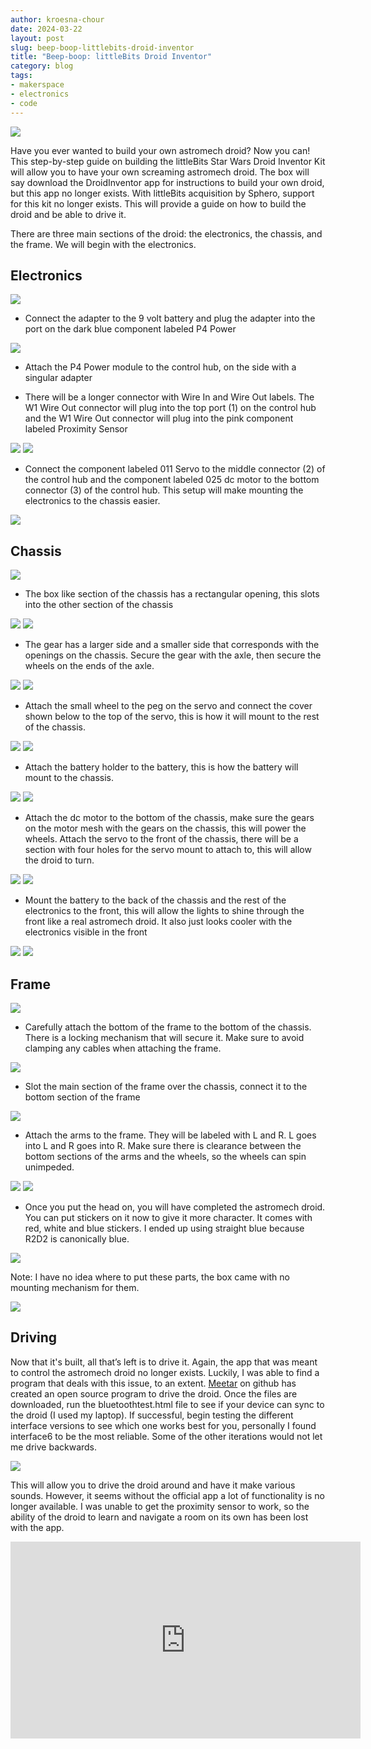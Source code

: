 ```yaml
---
author: kroesna-chour
date: 2024-03-22
layout: post
slug: beep-boop-littlebits-droid-inventor
title: "Beep-boop: littleBits Droid Inventor"
category: blog
tags:
- makerspace
- electronics
- code
---
```

![](/assets/post-media/r2-d2/2024-05-23-r2.JPG)


Have you ever wanted to build your own astromech droid? Now you can! This step-by-step guide on building the littleBits Star Wars Droid Inventor Kit will allow you to have your own screaming astromech droid. The box will say download the DroidInventor app for instructions to build your own droid, but this app no longer exists. With littleBits acquisition by Sphero, support for this kit no longer exists. This will provide a guide on how to build the droid and be able to drive it. 

There are three main sections of the droid: the electronics, the chassis, and the frame. We will begin with the electronics. 

## Electronics
![](/assets/post-media/r2-d2/2024-05-23-electronics-1.JPG)

* Connect the adapter to the 9 volt battery and plug the adapter into the port on the dark blue component labeled P4 Power

![](/assets/post-media/r2-d2/2024-05-23-electronics2.JPG)

* Attach the P4 Power module to the control hub, on the side with a singular adapter

* There will be a longer connector with Wire In and Wire Out labels. The W1 Wire Out connector will plug into the top port (1) on the control hub and the W1 Wire Out connector will plug into the pink component labeled Proximity Sensor

![](/assets/post-media/r2-d2/2024-05-23-electronics-3.JPG)
![](/assets/post-media/r2-d2/2024-05-23-electronics-4.JPG)

* Connect the component labeled 011 Servo to the middle connector (2) of the control hub and the component labeled 025 dc motor to the bottom connector (3) of the control hub. This setup will make mounting the electronics to the chassis easier. 

![](/assets/post-media/r2-d2/2024-05-23-electronics-5.JPG)


## Chassis
![](/assets/post-media/r2-d2/2024-05-23-chassis-1.JPG)

* The box like section of the chassis has a rectangular opening, this slots into the other section of the chassis

![](/assets/post-media/r2-d2/2024-05-23-chassis-2.JPG)
![](/assets/post-media/r2-d2/2024-05-23-chassis-3.JPG)

* The gear has a larger side and a smaller side that corresponds with the openings on the chassis. Secure the gear with the axle, then secure the wheels on the ends of the axle.

![](/assets/post-media/r2-d2/2024-05-23-chassis-4.JPG)
![](/assets/post-media/r2-d2/2024-05-23-chassis-5.JPG)

* Attach the small wheel to the peg on the servo and connect the cover shown below to the top of the servo, this is how it will mount to the rest of the chassis.

![](/assets/post-media/r2-d2/2024-05-23-chassis-6.JPG)
![](/assets/post-media/r2-d2/2024-05-23-chassis-7.JPG)

* Attach the battery holder to the battery, this is how the battery will mount to the chassis.

![](/assets/post-media/r2-d2/2024-05-23-chassis-8.JPG)
![](/assets/post-media/r2-d2/2024-05-23-chassis-9.JPG)

* Attach the dc motor to the bottom of the chassis, make sure the gears on the motor mesh with the gears on the chassis, this will power the wheels. Attach the servo to the front of the chassis, there will be a section with four holes for the servo mount to attach to, this will allow the droid to turn.

![](/assets/post-media/r2-d2/2024-05-23-chassis-10.JPG)
![](/assets/post-media/r2-d2/2024-05-23-chassis-11.JPG)

* Mount the battery to the back of the chassis and the rest of the electronics to the front, this will allow the lights to shine through the front like a real astromech droid. It also just looks cooler with the electronics visible in the front

![](/assets/post-media/r2-d2/2024-05-23-chassis-12.JPG)
![](/assets/post-media/r2-d2/2024-05-23-chassis-13.JPG)

## Frame
![](/assets/post-media/r2-d2/2024-05-23-frame-1.JPG)

* Carefully attach the bottom of the frame to the bottom of the chassis. There is a locking mechanism that will secure it. Make sure to avoid clamping any cables when attaching the frame. 

![](/assets/post-media/r2-d2/2024-05-23-frame-2.JPG)

* Slot the main section of the frame over the chassis, connect it to the bottom section of the frame

![](/assets/post-media/r2-d2/2024-05-23-frame-3.JPG)

* Attach the arms to the frame. They will be labeled with L and R. L goes into L and R goes into R. Make sure there is clearance between the bottom sections of the arms and the wheels, so the wheels can spin unimpeded.

![](/assets/post-media/r2-d2/2024-05-23-frame-4.JPG)
![](/assets/post-media/r2-d2/2024-05-23-frame-5.JPG)

* Once you put the head on, you will have completed the astromech droid. You can put stickers on it now to give it more character. It comes with red, white and blue stickers. I ended up using straight blue because R2D2 is canonically blue.  

![](/assets/post-media/r2-d2/2024-05-23-frame-6.JPG)

Note: I have no idea where to put these parts, the box came with no mounting mechanism for them. 

![](/assets/post-media/r2-d2/2024-05-23-frame-7.JPG)

## Driving

Now that it's built, all that’s left is to drive it. Again, the app that was meant to control the astromech droid no longer exists. Luckily, I was able to find a program that deals with this issue, to an extent. [Meetar](https://github.com/meetar/littlebits-r2d2-controls/tree/main/HTML-Joysticks-master) on github  has created an open source program to drive the droid. Once the files are downloaded, run the bluetoothtest.html file to see if your device can sync to the droid (I used my laptop). If successful, begin testing the different interface versions to see which one works best for you, personally I found interface6 to be the most reliable. Some of the other iterations would not let me drive backwards.

![](/assets/post-media/r2-d2/2024-03-23-driving1.png)

This will allow you to drive the droid around and have it make various sounds. However, it seems without the official app a lot of functionality is no longer available. I was unable to get the proximity sensor to work, so the ability of the droid to learn and navigate a room on its own has been lost with the app.

<iframe width="560" height="315" src="https://www.youtube.com/embed/8G5DyvODO8U?si=hFSTgBKwroF-RSJr" title="YouTube video player" frameborder="0" allow="accelerometer; autoplay; clipboard-write; encrypted-media; gyroscope; picture-in-picture; web-share" referrerpolicy="strict-origin-when-cross-origin" allowfullscreen></iframe>
